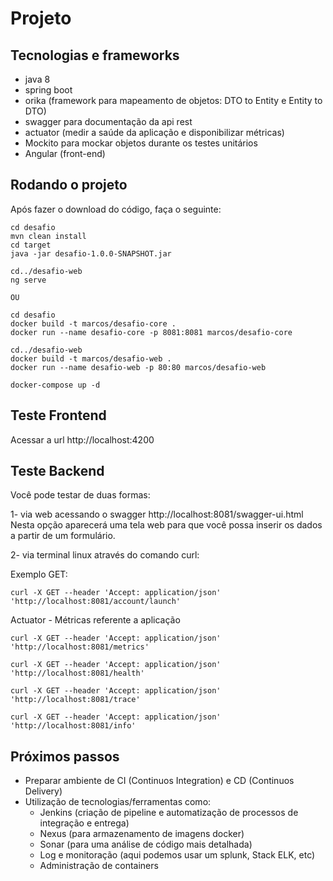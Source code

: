 # Projeto

## Tecnologias e frameworks

* java 8
* spring boot
* orika (framework para mapeamento de objetos: DTO to Entity e  Entity to DTO)
* swagger para documentação da api rest
* actuator (medir a saúde da aplicação e disponibilizar métricas)
* Mockito para mockar objetos durante os testes unitários
* Angular (front-end)

## Rodando o projeto

Após fazer o download do código, faça o seguinte:

```
cd desafio
mvn clean install
cd target
java -jar desafio-1.0.0-SNAPSHOT.jar

cd../desafio-web
ng serve

OU

cd desafio
docker build -t marcos/desafio-core .
docker run --name desafio-core -p 8081:8081 marcos/desafio-core

cd../desafio-web
docker build -t marcos/desafio-web .
docker run --name desafio-web -p 80:80 marcos/desafio-web

docker-compose up -d

```
## Teste Frontend

Acessar a url http://localhost:4200

## Teste Backend

Você pode testar de duas formas:

1- via web acessando o swagger http://localhost:8081/swagger-ui.html
Nesta opção aparecerá uma tela web para que você possa inserir os dados a partir de um formulário.

2- via terminal linux através do comando curl: 
 
 Exemplo GET:
 
 ```
curl -X GET --header 'Accept: application/json' 'http://localhost:8081/account/launch'
 ```
 
 Actuator - Métricas referente a aplicação
 
 ```
 curl -X GET --header 'Accept: application/json' 'http://localhost:8081/metrics'
 
 curl -X GET --header 'Accept: application/json' 'http://localhost:8081/health'
 
 curl -X GET --header 'Accept: application/json' 'http://localhost:8081/trace'
 
 curl -X GET --header 'Accept: application/json' 'http://localhost:8081/info'
 ```

 ## Próximos passos
 
 * Preparar ambiente de CI (Continuos Integration) e CD (Continuos Delivery)
 * Utilização de tecnologias/ferramentas como: 
 	* Jenkins (criação de pipeline e automatização de processos de integração e entrega)
 	* Nexus (para armazenamento de imagens docker)
 	* Sonar (para uma análise de código mais detalhada)
	* Log e monitoração (aqui podemos usar um splunk, Stack ELK, etc)
	* Administração de containers
